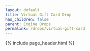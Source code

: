 ```yaml
---
layout: default
title: Virtual Gift Card Drop
has_children: false
parent: Engine Drops
permalink: /drops/virtual-gift-card
---
```


{% include page_header.html %}